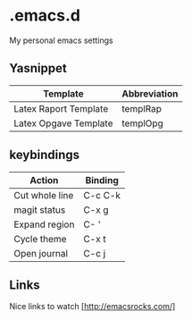 # .emacs.d
My personal emacs settings

## Yasnippet

| Template	      | Abbreviation |
| -----------------------| --------- |
| Latex Raport Template  | templRap  |
| Latex Opgave Template  | templOpg  |

## keybindings
| Action		 | Binding   |
| -----------------------| --------- |
| Cut whole line  	 | C-c C-k   |
| magit status           | C-x g     |
| Expand region          | C- '      |
| Cycle theme            | C-x t     |
| Open journal           | C-c j     |


## Links
Nice links to watch
[http://emacsrocks.com/]